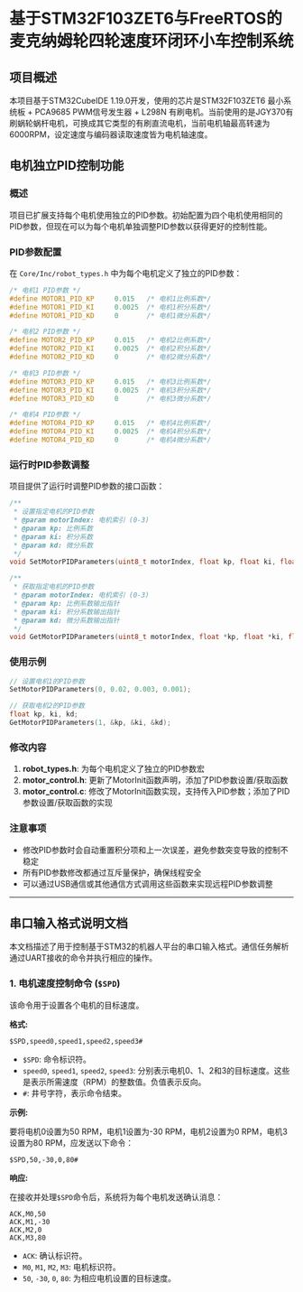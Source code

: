 # 基于STM32F103ZET6与FreeRTOS的麦克纳姆轮四轮速度环闭环小车控制系统

## 项目概述

本项目基于STM32CubeIDE 1.19.0开发，使用的芯片是STM32F103ZET6 最小系统板 + PCA9685 PWM信号发生器 + L298N 有刷电机。当前使用的是JGY370有刷蜗轮蜗杆电机，可换成其它类型的有刷直流电机，当前电机轴最高转速为6000RPM，设定速度与编码器读取速度皆为电机轴速度。

## 电机独立PID控制功能

### 概述
项目已扩展支持每个电机使用独立的PID参数。初始配置为四个电机使用相同的PID参数，但现在可以为每个电机单独调整PID参数以获得更好的控制性能。

### PID参数配置
在 `Core/Inc/robot_types.h` 中为每个电机定义了独立的PID参数：

```c
/* 电机1 PID参数 */
#define MOTOR1_PID_KP     0.015   /* 电机1比例系数*/
#define MOTOR1_PID_KI     0.0025  /* 电机1积分系数*/
#define MOTOR1_PID_KD     0       /* 电机1微分系数*/

/* 电机2 PID参数 */
#define MOTOR2_PID_KP     0.015   /* 电机2比例系数*/
#define MOTOR2_PID_KI     0.0025  /* 电机2积分系数*/
#define MOTOR2_PID_KD     0       /* 电机2微分系数*/

/* 电机3 PID参数 */
#define MOTOR3_PID_KP     0.015   /* 电机3比例系数*/
#define MOTOR3_PID_KI     0.0025  /* 电机3积分系数*/
#define MOTOR3_PID_KD     0       /* 电机3微分系数*/

/* 电机4 PID参数 */
#define MOTOR4_PID_KP     0.015   /* 电机4比例系数*/
#define MOTOR4_PID_KI     0.0025  /* 电机4积分系数*/
#define MOTOR4_PID_KD     0       /* 电机4微分系数*/
```

### 运行时PID参数调整
项目提供了运行时调整PID参数的接口函数：

```c
/**
 * 设置指定电机的PID参数
 * @param motorIndex: 电机索引 (0-3)
 * @param kp: 比例系数
 * @param ki: 积分系数
 * @param kd: 微分系数
 */
void SetMotorPIDParameters(uint8_t motorIndex, float kp, float ki, float kd);

/**
 * 获取指定电机的PID参数
 * @param motorIndex: 电机索引 (0-3)
 * @param kp: 比例系数输出指针
 * @param ki: 积分系数输出指针
 * @param kd: 微分系数输出指针
 */
void GetMotorPIDParameters(uint8_t motorIndex, float *kp, float *ki, float *kd);
```

### 使用示例
```c
// 设置电机1的PID参数
SetMotorPIDParameters(0, 0.02, 0.003, 0.001);

// 获取电机2的PID参数
float kp, ki, kd;
GetMotorPIDParameters(1, &kp, &ki, &kd);
```

### 修改内容
1. **robot_types.h**: 为每个电机定义了独立的PID参数宏
2. **motor_control.h**: 更新了MotorInit函数声明，添加了PID参数设置/获取函数
3. **motor_control.c**: 修改了MotorInit函数实现，支持传入PID参数；添加了PID参数设置/获取函数的实现

### 注意事项
- 修改PID参数时会自动重置积分项和上一次误差，避免参数突变导致的控制不稳定
- 所有PID参数修改都通过互斥量保护，确保线程安全
- 可以通过USB通信或其他通信方式调用这些函数来实现远程PID参数调整

---

## 串口输入格式说明文档

本文档描述了用于控制基于STM32的机器人平台的串口输入格式。通信任务解析通过UART接收的命令并执行相应的操作。

### 1. 电机速度控制命令 (`$SPD`)

该命令用于设置各个电机的目标速度。

**格式:**

```
$SPD,speed0,speed1,speed2,speed3#
```

*   `$SPD`: 命令标识符。
*   `speed0`, `speed1`, `speed2`, `speed3`: 分别表示电机0、1、2和3的目标速度。这些是表示所需速度（RPM）的整数值。负值表示反向。
*   `#`: 井号字符，表示命令结束。

**示例:**

要将电机0设置为50 RPM，电机1设置为-30 RPM，电机2设置为0 RPM，电机3设置为80 RPM，应发送以下命令：

```
$SPD,50,-30,0,80#
```

**响应:**

在接收并处理`$SPD`命令后，系统将为每个电机发送确认消息：

```
ACK,M0,50
ACK,M1,-30
ACK,M2,0
ACK,M3,80
```

*   `ACK`: 确认标识符。
*   `M0`, `M1`, `M2`, `M3`: 电机标识符。
*   `50`, `-30`, `0`, `80`: 为相应电机设置的目标速度。
